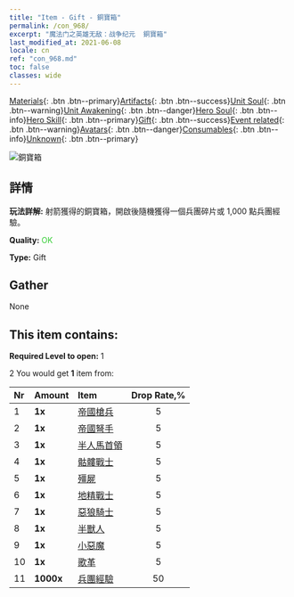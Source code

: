 ```yaml
---
title: "Item - Gift - 銅寶箱"
permalink: /con_968/
excerpt: "魔法门之英雄无敌：战争纪元  銅寶箱"
last_modified_at: 2021-06-08
locale: cn
ref: "con_968.md"
toc: false
classes: wide
---
```

 [Materials](/ItemsCN/){: .btn .btn--primary}[Artifacts](/ItemsCN/Artifacts/){: .btn .btn--success}[Unit Soul](/ItemsCN/UnitSoul/){: .btn .btn--warning}[Unit Awakening](/ItemsCN/UnitAwakening/){: .btn .btn--danger}[Hero Soul](/ItemsCN/HeroSoul/){: .btn .btn--info}[Hero Skill](/ItemsCN/HeroSkill/){: .btn .btn--primary}[Gift](/ItemsCN/Gift/){: .btn .btn--success}[Event related](/ItemsCN/Events/){: .btn .btn--warning}[Avatars](/ItemsCN/Avatars/){: .btn .btn--danger}[Consumables](/ItemsCN/Consumables/){: .btn .btn--info}[Unknown](/ItemsCN/Unknown/){: .btn .btn--primary}

 ![銅寶箱](/images/t/i_50001.png)

## 詳情
 **玩法詳解:** 射箭獲得的銅寶箱，開啟後隨機獲得一個兵團碎片或 1,000 點兵團經驗。

 **Quality:** <span style="color: #32CD32">OK</span>

 **Type:** Gift

## Gather

  None

## This item contains:

 **Required Level to open:** 1

 2 You would get **1** item  from:

  | Nr | Amount |     Item    | Drop Rate,% |
  |:---|:-------|:------------|:---------:|
  | 1 |  **1x** | [帝國槍兵](/cn/Items/unt_190/) | 5 | 
  | 2 |  **1x** | [帝國弩手](/cn/Items/unt_191/) | 5 | 
  | 3 |  **1x** | [半人馬首領](/cn/Items/unt_199/) | 5 | 
  | 4 |  **1x** | [骷髏戰士](/cn/Items/unt_208/) | 5 | 
  | 5 |  **1x** | [殭屍](/cn/Items/unt_209/) | 5 | 
  | 6 |  **1x** | [地精戰士](/cn/Items/unt_217/) | 5 | 
  | 7 |  **1x** | [惡狼騎士](/cn/Items/unt_218/) | 5 | 
  | 8 |  **1x** | [半獸人](/cn/Items/unt_219/) | 5 | 
  | 9 |  **1x** | [小惡魔](/cn/Items/unt_226/) | 5 | 
  | 10 |  **1x** | [歌革](/cn/Items/unt_227/) | 5 | 
  | 11 |  **1000x** | [兵團經驗](/cn/Items/con_902/) | 50 | 
